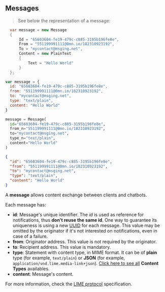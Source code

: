 ## Messages

> See below the representation of a message:

```csharp
  var message = new Message
  {
      Id = "65603604-fe19-479c-c885-3195b196fe8e",
      From = "551199991111@0mn.io/182310923192",
      To = "mycontact@msging.net",
      Content = new PlainText
      {
          Text = "Hello World"
      }
  };
```

```javascript
var message = {
  id: "65603604-fe19-479c-c885-3195b196fe8e",
  from: "551199991111@0mn.io/182310923192",
  to: "mycontact@msging.net",
  type: "text/plain",
  content: "Hello World"
}
```

```python
message = Message(
  id="65603604-fe19-479c-c885-3195b196fe8e",
  from_n="551199991111@0mn.io/182310923192",
  to="mycontact@msging.net",
  type_n="text/plain",
  content="Hello World"
)
```

```json
{
  "id": "65603604-fe19-479c-c885-3195b196fe8e",
  "from": "551199991111@0mn.io/182310923192",
  "to": "mycontact@msging.net",
  "type": "text/plain",
  "content": "Hello World"
}
```

A **message** allows content exchange between clients and chatbots.

Each message has:

- **id**: Message's unique identifier. The *id* is used as reference for notifications, thus **don't reuse the same id**. One way to guarantee its uniqueness is using a new [UUID](https://en.wikipedia.org/wiki/Universally_unique_identifier) for each message. This value may be omitted by the originator if it's not interested on notifications, even in case of a failure.
- **from**: Originator address. This value is not required by the originator.
- **to**: Recipient address. This value is mandatory.
- **type**: Statement with content type, in MIME format. It can be of **plain** type (for example, `text/plain`) or **JSON** (for example, `application/vnd.lime.media-link+json`). [Click here to see all](#content-types) **Content Types** availables.
- **content**: Message's content.

For more information, check the [LIME protocol](http://limeprotocol.org/index.html#message) specification.